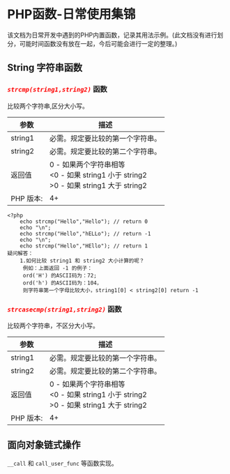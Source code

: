 # PHP函数-日常使用集锦 #
该文档为日常开发中遇到的PHP内置函数，记录其用法示例。(此文档没有进行划分，可能时间函数没有放在一起，今后可能会进行一定的整理。)

## String 字符串函数 ##
### <i style="color:red;">`strcmp(string1,string2)`</i> 函数 ###
比较两个字符串,区分大小写。
<table cellspacing='0' cellpadding='0' border='0'>
	<thead>
		<tr>
			<th>参数</th>
			<th>描述</th>
		</tr>
	</thead>
	<tbody>
		<tr>
			<td>string1</td>
			<td>必需。规定要比较的第一个字符串。</td>
		</tr>
		<tr>
			<td>string2</td>
			<td>必需。规定要比较的第二个字符串。</td>
		</tr>
		<tr>
			<td>返回值</td>
			<td> 0 - 如果两个字符串相等<br> 
 				 <0 - 如果 string1 小于 string2<br> 
 				 >0 - 如果 string1 大于 string2<br>
			</td>
		</tr>
		<tr>
			<td>PHP 版本:</td>
			<td>4+</td>
		</tr>
	</tbody>
</table>

	<?php 
		echo strcmp("Hello","Hello"); // return 0
		echo "\n";
		echo strcmp("Hello","hELLo"); // return -1
		echo "\n";
		echo strcmp("Hello","HEllo"); // return 1
	疑问解答：
		1.如何比较 string1 和 string2 大小计算的呢？
		 例如：上面返回 -1 的例子：
		 ord('H') 的ASCII码为：72; 
		 ord('h') 的ASCII码为：104，
		 则字符串第一个字母比较大小，string1[0] < string2[0] return -1

### <i style="color:red;">`strcasecmp(string1,string2)`</i> 函数 ###
比较两个字符串，不区分大小写。
<table cellspacing='0' cellpadding='0' border='0'>
	<thead>
		<tr>
			<th>参数</th>
			<th>描述</th>
		</tr>
	</thead>
	<tbody>
		<tr>
			<td>string1</td>
			<td>必需。规定要比较的第一个字符串。</td>
		</tr>
		<tr>
			<td>string2</td>
			<td>必需。规定要比较的第二个字符串。</td>
		</tr>
		<tr>
			<td>返回值</td>
			<td> 0 - 如果两个字符串相等<br> 
 				 <0 - 如果 string1 小于 string2<br> 
 				 >0 - 如果 string1 大于 string2<br>
			</td>
		</tr>
		<tr>
			<td>PHP 版本:</td>
			<td>4+</td>
		</tr>
	</tbody>
</table>

## 面向对象链式操作 ##
`__call` 和 `call_user_func` 等函数实现。